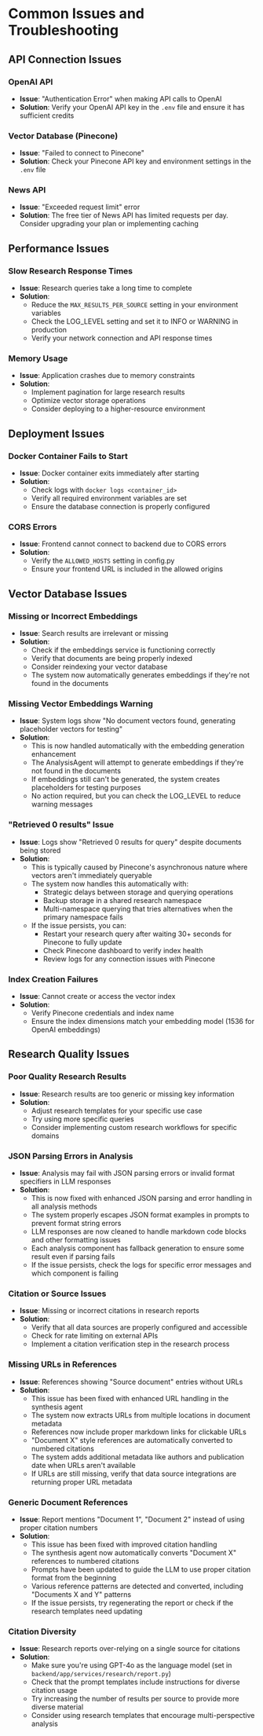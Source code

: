 # Common Issues and Troubleshooting

## API Connection Issues

### OpenAI API

- **Issue**: "Authentication Error" when making API calls to OpenAI
- **Solution**: Verify your OpenAI API key in the `.env` file and ensure it has sufficient credits

### Vector Database (Pinecone)

- **Issue**: "Failed to connect to Pinecone"
- **Solution**: Check your Pinecone API key and environment settings in the `.env` file

### News API

- **Issue**: "Exceeded request limit" error
- **Solution**: The free tier of News API has limited requests per day. Consider upgrading your plan or implementing caching

## Performance Issues

### Slow Research Response Times

- **Issue**: Research queries take a long time to complete
- **Solution**:
  - Reduce the `MAX_RESULTS_PER_SOURCE` setting in your environment variables
  - Check the LOG_LEVEL setting and set it to INFO or WARNING in production
  - Verify your network connection and API response times

### Memory Usage

- **Issue**: Application crashes due to memory constraints
- **Solution**:
  - Implement pagination for large research results
  - Optimize vector storage operations
  - Consider deploying to a higher-resource environment

## Deployment Issues

### Docker Container Fails to Start

- **Issue**: Docker container exits immediately after starting
- **Solution**:
  - Check logs with `docker logs <container_id>`
  - Verify all required environment variables are set
  - Ensure the database connection is properly configured

### CORS Errors

- **Issue**: Frontend cannot connect to backend due to CORS errors
- **Solution**:
  - Verify the `ALLOWED_HOSTS` setting in config.py
  - Ensure your frontend URL is included in the allowed origins

## Vector Database Issues

### Missing or Incorrect Embeddings

- **Issue**: Search results are irrelevant or missing
- **Solution**:
  - Check if the embeddings service is functioning correctly
  - Verify that documents are being properly indexed
  - Consider reindexing your vector database
  - The system now automatically generates embeddings if they're not found in the documents

### Missing Vector Embeddings Warning

- **Issue**: System logs show "No document vectors found, generating placeholder vectors for testing"
- **Solution**:
  - This is now handled automatically with the embedding generation enhancement
  - The AnalysisAgent will attempt to generate embeddings if they're not found in the documents
  - If embeddings still can't be generated, the system creates placeholders for testing purposes
  - No action required, but you can check the LOG_LEVEL to reduce warning messages

### "Retrieved 0 results" Issue

- **Issue**: Logs show "Retrieved 0 results for query" despite documents being stored
- **Solution**:
  - This is typically caused by Pinecone's asynchronous nature where vectors aren't immediately queryable
  - The system now handles this automatically with:
    - Strategic delays between storage and querying operations
    - Backup storage in a shared research namespace
    - Multi-namespace querying that tries alternatives when the primary namespace fails
  - If the issue persists, you can:
    - Restart your research query after waiting 30+ seconds for Pinecone to fully update
    - Check Pinecone dashboard to verify index health
    - Review logs for any connection issues with Pinecone

### Index Creation Failures

- **Issue**: Cannot create or access the vector index
- **Solution**:
  - Verify Pinecone credentials and index name
  - Ensure the index dimensions match your embedding model (1536 for OpenAI embeddings)

## Research Quality Issues

### Poor Quality Research Results

- **Issue**: Research results are too generic or missing key information
- **Solution**:
  - Adjust research templates for your specific use case
  - Try using more specific queries
  - Consider implementing custom research workflows for specific domains

### JSON Parsing Errors in Analysis

- **Issue**: Analysis may fail with JSON parsing errors or invalid format specifiers in LLM responses
- **Solution**:
  - This is now fixed with enhanced JSON parsing and error handling in all analysis methods
  - The system properly escapes JSON format examples in prompts to prevent format string errors
  - LLM responses are now cleaned to handle markdown code blocks and other formatting issues
  - Each analysis component has fallback generation to ensure some result even if parsing fails
  - If the issue persists, check the logs for specific error messages and which component is failing

### Citation or Source Issues

- **Issue**: Missing or incorrect citations in research reports
- **Solution**:
  - Verify that all data sources are properly configured and accessible
  - Check for rate limiting on external APIs
  - Implement a citation verification step in the research process

### Missing URLs in References

- **Issue**: References showing "Source document" entries without URLs
- **Solution**:
  - This issue has been fixed with enhanced URL handling in the synthesis agent
  - The system now extracts URLs from multiple locations in document metadata
  - References now include proper markdown links for clickable URLs
  - "Document X" style references are automatically converted to numbered citations
  - The system adds additional metadata like authors and publication date when URLs aren't available
  - If URLs are still missing, verify that data source integrations are returning proper URL metadata

### Generic Document References

- **Issue**: Report mentions "Document 1", "Document 2" instead of using proper citation numbers
- **Solution**:
  - This issue has been fixed with improved citation handling
  - The synthesis agent now automatically converts "Document X" references to numbered citations
  - Prompts have been updated to guide the LLM to use proper citation format from the beginning
  - Various reference patterns are detected and converted, including "Documents X and Y" patterns
  - If the issue persists, try regenerating the report or check if the research templates need updating

### Citation Diversity

- **Issue**: Research reports over-relying on a single source for citations
- **Solution**:
  - Make sure you're using GPT-4o as the language model (set in `backend/app/services/research/report.py`)
  - Check that the prompt templates include instructions for diverse citation usage
  - Try increasing the number of results per source to provide more diverse material
  - Consider using research templates that encourage multi-perspective analysis
